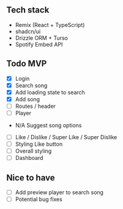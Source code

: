 ## Tech stack

- Remix (React + TypeScript)
- shadcn/ui
- Drizzle ORM + Turso
- Spotify Embed API

## Todo MVP

- [x] Login
- [x] Search song
- [x] Add loading state to search
- [x] Add song
- [ ] Routes / header
- [ ] Player
- N/A Suggest song options
- [ ] Like / Dislike / Super Like / Super Dislike
- [ ] Styling Like button
- [ ] Overall styling
- [ ] Dashboard

## Nice to have

- [ ] Add preview player to search song
- [ ] Potential bug fixes
